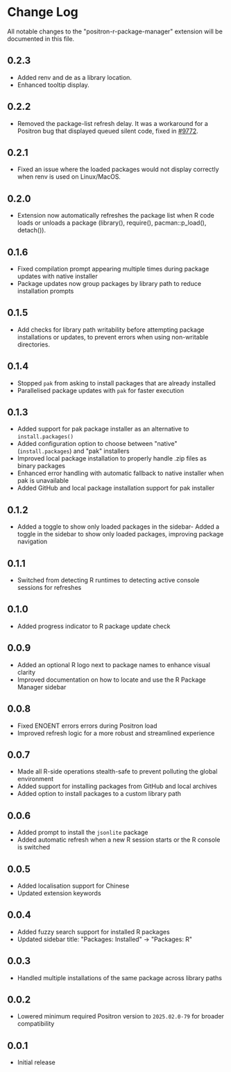 # Change Log

All notable changes to the "positron-r-package-manager" extension will be documented in this file.

## 0.2.3

- Added renv and de as a library location.
- Enhanced tooltip display.

## 0.2.2

- Removed the package-list refresh delay. It was a workaround for a Positron bug that displayed queued silent code, fixed in [#9772](https://github.com/posit-dev/positron/pull/9772).

## 0.2.1

- Fixed an issue where the loaded packages would not display correctly when renv is used on Linux/MacOS.

## 0.2.0

- Extension now automatically refreshes the package list when R code loads or unloads a package (library(), require(), pacman::p_load(), detach()).

## 0.1.6

- Fixed compilation prompt appearing multiple times during package updates with native installer
- Package updates now group packages by library path to reduce installation prompts

## 0.1.5

- Add checks for library path writability before attempting package installations or updates,
  to prevent errors when using non-writable directories.

## 0.1.4

- Stopped `pak` from asking to install packages that are already installed
- Parallelised package updates with `pak` for faster execution

## 0.1.3

- Added support for pak package installer as an alternative to `install.packages()`
- Added configuration option to choose between "native" (`install.packages`) and "pak" installers
- Improved local package installation to properly handle .zip files as binary packages
- Enhanced error handling with automatic fallback to native installer when pak is unavailable
- Added GitHub and local package installation support for pak installer

## 0.1.2

- Added a toggle to show only loaded packages in the sidebar- Added a toggle in the sidebar to show only loaded packages, improving package navigation

## 0.1.1

- Switched from detecting R runtimes to detecting active console sessions for refreshes

## 0.1.0

- Added progress indicator to R package update check

## 0.0.9

- Added an optional R logo next to package names to enhance visual clarity
- Improved documentation on how to locate and use the R Package Manager sidebar

## 0.0.8

- Fixed ENOENT errors errors during Positron load
- Improved refresh logic for a more robust and streamlined experience

## 0.0.7

- Made all R-side operations stealth-safe to prevent polluting the global environment
- Added support for installing packages from GitHub and local archives
- Added option to install packages to a custom library path

## 0.0.6

- Added prompt to install the `jsonlite` package
- Added automatic refresh when a new R session starts or the R console is switched

## 0.0.5

- Added localisation support for Chinese
- Updated extension keywords

## 0.0.4

- Added fuzzy search support for installed R packages
- Updated sidebar title: "Packages: Installed" → "Packages: R"

## 0.0.3

- Handled multiple installations of the same package across library paths

## 0.0.2

- Lowered minimum required Positron version to `2025.02.0-79` for broader compatibility

## 0.0.1

- Initial release

